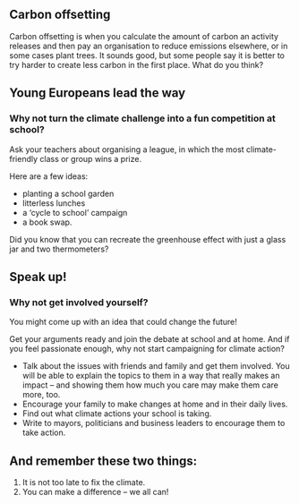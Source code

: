## Carbon offsetting

Carbon offsetting is when you calculate the amount of carbon an activity releases and then pay an organisation to reduce emissions elsewhere, or in some cases plant trees. It sounds good, but some people say it is better to try harder to create less carbon in the first place. What do you think?

## Young Europeans lead the way

### Why not turn the climate challenge into a fun competition at school?
Ask your teachers about organising a league, in which the most climate-friendly class or group wins a prize.

Here are a few ideas: 
- planting a school garden
- litterless lunches
- a ‘cycle to school’ campaign
- a book swap.

Did you know that you can recreate the greenhouse effect with just a glass jar and two thermometers?

## Speak up!

### Why not get involved yourself?
You might come up with an idea that could change the future!

Get your arguments ready and join the debate at school and at home. And if you feel passionate enough, why not start campaigning for climate action?

- Talk about the issues with friends and family and get them involved. You will be able to explain the topics to them in a way that really makes an impact – and showing them how much you care may make them care more, too.
- Encourage your family to make changes at home and in their daily lives.
- Find out what climate actions your school is taking.
- Write to mayors, politicians and business leaders to encourage them to take action.

## And remember these two things:
1. It is not too late to fix the climate.
2. You can make a difference – we all can!